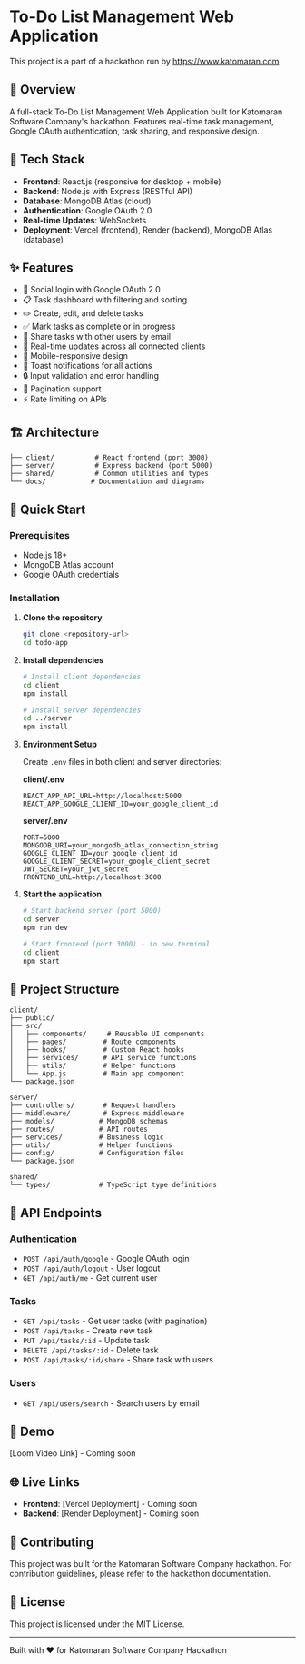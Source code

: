 # To-Do List Management Web Application

This project is a part of a hackathon run by https://www.katomaran.com

## 🎯 Overview

A full-stack To-Do List Management Web Application built for Katomaran Software Company's hackathon. Features real-time task management, Google OAuth authentication, task sharing, and responsive design.

## 🔧 Tech Stack

- **Frontend**: React.js (responsive for desktop + mobile)
- **Backend**: Node.js with Express (RESTful API)
- **Database**: MongoDB Atlas (cloud)
- **Authentication**: Google OAuth 2.0
- **Real-time Updates**: WebSockets
- **Deployment**: Vercel (frontend), Render (backend), MongoDB Atlas (database)

## ✨ Features

- 🔐 Social login with Google OAuth 2.0
- 📋 Task dashboard with filtering and sorting
- ✏️ Create, edit, and delete tasks
- ✅ Mark tasks as complete or in progress
- 👥 Share tasks with other users by email
- 🔄 Real-time updates across all connected clients
- 📱 Mobile-responsive design
- 🚨 Toast notifications for all actions
- 🔒 Input validation and error handling
- 📄 Pagination support
- ⚡ Rate limiting on APIs

## 🏗️ Architecture

```
├── client/          # React frontend (port 3000)
├── server/          # Express backend (port 5000)
├── shared/          # Common utilities and types
└── docs/           # Documentation and diagrams
```

## 🚀 Quick Start

### Prerequisites
- Node.js 18+ 
- MongoDB Atlas account
- Google OAuth credentials

### Installation

1. **Clone the repository**
   ```bash
   git clone <repository-url>
   cd todo-app
   ```

2. **Install dependencies**
   ```bash
   # Install client dependencies
   cd client
   npm install
   
   # Install server dependencies
   cd ../server
   npm install
   ```

3. **Environment Setup**
   
   Create `.env` files in both client and server directories:
   
   **client/.env**
   ```
   REACT_APP_API_URL=http://localhost:5000
   REACT_APP_GOOGLE_CLIENT_ID=your_google_client_id
   ```
   
   **server/.env**
   ```
   PORT=5000
   MONGODB_URI=your_mongodb_atlas_connection_string
   GOOGLE_CLIENT_ID=your_google_client_id
   GOOGLE_CLIENT_SECRET=your_google_client_secret
   JWT_SECRET=your_jwt_secret
   FRONTEND_URL=http://localhost:3000
   ```

4. **Start the application**
   ```bash
   # Start backend server (port 5000)
   cd server
   npm run dev
   
   # Start frontend (port 3000) - in new terminal
   cd client
   npm start
   ```

## 📁 Project Structure

```
client/
├── public/
├── src/
│   ├── components/     # Reusable UI components
│   ├── pages/         # Route components
│   ├── hooks/         # Custom React hooks
│   ├── services/      # API service functions
│   ├── utils/         # Helper functions
│   └── App.js         # Main app component
└── package.json

server/
├── controllers/       # Request handlers
├── middleware/        # Express middleware
├── models/           # MongoDB schemas
├── routes/           # API routes
├── services/         # Business logic
├── utils/            # Helper functions
├── config/           # Configuration files
└── package.json

shared/
└── types/            # TypeScript type definitions
```

## 🔧 API Endpoints

### Authentication
- `POST /api/auth/google` - Google OAuth login
- `POST /api/auth/logout` - User logout
- `GET /api/auth/me` - Get current user

### Tasks
- `GET /api/tasks` - Get user tasks (with pagination)
- `POST /api/tasks` - Create new task
- `PUT /api/tasks/:id` - Update task
- `DELETE /api/tasks/:id` - Delete task
- `POST /api/tasks/:id/share` - Share task with users

### Users
- `GET /api/users/search` - Search users by email

## 🎥 Demo

[Loom Video Link] - Coming soon

## 🌐 Live Links

- **Frontend**: [Vercel Deployment] - Coming soon
- **Backend**: [Render Deployment] - Coming soon

## 🤝 Contributing

This project was built for the Katomaran Software Company hackathon. For contribution guidelines, please refer to the hackathon documentation.

## 📄 License

This project is licensed under the MIT License.

---

Built with ❤️ for Katomaran Software Company Hackathon